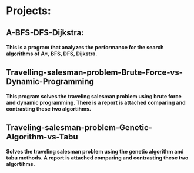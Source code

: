 # Projects:
## A-BFS-DFS-Dijkstra:
#### This is a program that analyzes the performance for the search algorithms of A*, BFS, DFS, Dijkstra.

## Travelling-salesman-problem-Brute-Force-vs-Dynamic-Programming
#### This program solves the traveling salesman problem using brute force and dynamic programming. There is a report is attached comparing and contrasting these two algortihms.

## Traveling-salesman-problem-Genetic-Algorithm-vs-Tabu
#### Solves the traveling salesman problem using the genetic algorithm and tabu methods. A report is attached comparing and contrasting these two algortihms.

<!--
**DylanWeeks2/DylanWeeks2** is a ✨ _special_ ✨ repository because its `README.md` (this file) appears on your GitHub profile.

Here are some ideas to get you started:

- 🔭 I’m currently working on ...
- 🌱 I’m currently learning ...
- 👯 I’m looking to collaborate on ...
- 🤔 I’m looking for help with ...
- 💬 Ask me about ...
- 📫 How to reach me: ...
- 😄 Pronouns: ...
- ⚡ Fun fact: ...
-->
